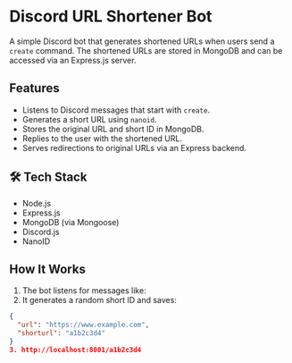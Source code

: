 # Discord URL Shortener Bot

A simple Discord bot that generates shortened URLs when users send a `create` command. The shortened URLs are stored in MongoDB and can be accessed via an Express.js server.

## Features

- Listens to Discord messages that start with `create`.
- Generates a short URL using `nanoid`.
- Stores the original URL and short ID in MongoDB.
- Replies to the user with the shortened URL.
- Serves redirections to original URLs via an Express backend.

## 🛠️ Tech Stack

- Node.js
- Express.js
- MongoDB (via Mongoose)
- Discord.js
- NanoID

## How It Works

1. The bot listens for messages like:
2. It generates a random short ID and saves:
```json
{
  "url": "https://www.example.com",
  "shorturl": "a1b2c3d4"
}
3. http://localhost:8001/a1b2c3d4
